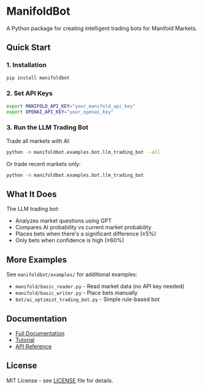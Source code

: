 # ManifoldBot

A Python package for creating intelligent trading bots for Manifold Markets.

## Quick Start

### 1. Installation

```bash
pip install manifoldbot
```

### 2. Set API Keys

```bash
export MANIFOLD_API_KEY="your_manifold_api_key"
export OPENAI_API_KEY="your_openai_key"
```

### 3. Run the LLM Trading Bot

Trade all markets with AI:

```bash
python -m manifoldbot.examples.bot.llm_trading_bot --all
```

Or trade recent markets only:

```bash
python -m manifoldbot.examples.bot.llm_trading_bot
```

## What It Does

The LLM trading bot:
- Analyzes market questions using GPT
- Compares AI probability vs current market probability  
- Places bets when there's a significant difference (≥5%)
- Only bets when confidence is high (≥60%)

## More Examples

See `manifoldbot/examples/` for additional examples:
- `manifold/basic_reader.py` - Read market data (no API key needed)
- `manifold/basic_writer.py` - Place bets manually
- `bot/ai_optimist_trading_bot.py` - Simple rule-based bot

## Documentation

- [Full Documentation](docs/README.md)
- [Tutorial](docs/TUTORIAL.md)
- [API Reference](docs/API_REFERENCE.md)

## License

MIT License - see [LICENSE](LICENSE) file for details.